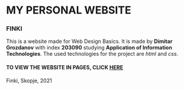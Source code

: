 # MY PERSONAL WEBSITE 
### FINKI
This is a website made for Web Design Basics. 
It is made by **Dimitar Grozdanov** with index **203090** studying **Application of Information Technologies**.
The used technologies for the project are *html* and *css*.
#### TO VIEW THE WEBSITE IN PAGES, CLICK **[HERE](https://liberax.github.io/my_personal_website/203090.html)**


Finki, Skopje, 2021
